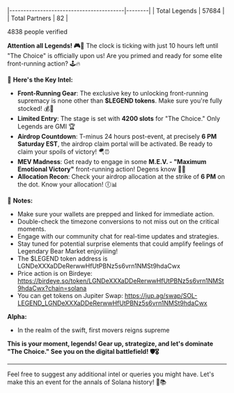 |-----------------------------------------|--------|
| Total Legends                           | 57684   |
| Total Partners                          | 82      |

4838 people verified

**Attention all Legends! 🎮💼** 
The clock is ticking with just 10 hours left until "The Choice" is officially upon us! Are you primed and ready for some elite front-running action? 🕹️🔥

🔑 **Here's the Key Intel:**
- **Front-Running Gear**: The exclusive key to unlocking front-running supremacy is none other than **$LEGEND tokens**. Make sure you're fully stocked! 💰🔐
- **Limited Entry**: The stage is set with **4200 slots** for "The Choice." Only Legends are GMI 🏆
- **Airdrop Countdown**: T-minus 24 hours post-event, at precisely **6 PM Saturday EST**, the airdrop claim portal will be activated. Be ready to claim your spoils of victory! 🪂⏰
- **MEV Madness**: Get ready to engage in some **M.E.V. - "Maximum Emotional Victory"** front-running action! Degens know 🚀💥
- **Allocation Recon**: Check your airdrop allocation at the strike of **6 PM** on the dot. Know your allocation! 🕕📊

📝 **Notes:**
- Make sure your wallets are prepped and linked for immediate action.
- Double-check the timezone conversions to not miss out on the critical moments.
- Engage with our community chat for real-time updates and strategies.
- Stay tuned for potential surprise elements that could amplify feelings of Legendary Bear Market enjoyiiiing!
- The $LEGEND token address is LGNDeXXXaDDeRerwwHfUtPBNz5s6vrn1NMSt9hdaCwx
- Price action is on Birdeye: https://birdeye.so/token/LGNDeXXXaDDeRerwwHfUtPBNz5s6vrn1NMSt9hdaCwx?chain=solana 
- You can get tokens on Jupiter Swap: https://jup.ag/swap/SOL-LEGEND_LGNDeXXXaDDeRerwwHfUtPBNz5s6vrn1NMSt9hdaCwx

**Alpha:**
- In the realm of the swift, first movers reigns supreme

**This is your moment, legends! Gear up, strategize, and let's dominate "The Choice." See you on the digital battlefield! 🛡️🎖️**

---

Feel free to suggest any additional intel or queries you might have. Let's make this an event for the annals of Solana history! 🌟📚
